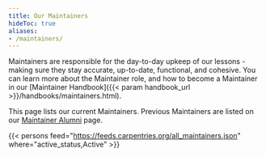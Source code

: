 ```yaml
---
title: Our Maintainers
hideToc: true
aliases:
- /maintainers/
---
```


Maintainers are responsible for the day-to-day upkeep of our lessons - making sure they stay accurate, up-to-date, functional, and cohesive. You can learn more about the Maintainer role, and how to become a Maintainer in our [Maintainer Handbook]({{< param handbook_url >}}/handbooks/maintainers.html).

This page lists our current Maintainers. Previous Maintainers are listed on our [Maintainer Alumni](/community/maintainer-alumni) page. 

{{< persons feed="https://feeds.carpentries.org/all_maintainers.json" where="active_status,Active" >}}
